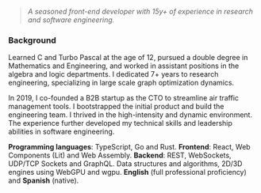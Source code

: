 > _A seasoned front-end developer with 15y+ of experience in research and software engineering._

### Background

Learned C and Turbo Pascal at the age of 12, pursued a double degree in Mathematics and Engineering, and worked in assistant positions in the algebra and logic departments. I dedicated 7+ years to research engineering, specializing in large scale graph optimization dynamics.

In 2019, I co-founded a B2B startup as the CTO to streamline air traffic management tools. I bootstrapped the initial product and build the engineering team. I thrived in the high-intensity and dynamic environment. The experience further developed my technical skills and leadership abilities in software engineering.

 **Programming languages**: TypeScript, Go and Rust.
 **Frontend**: React, Web Components (Lit) and Web Assembly.
 **Backend**: REST, WebSockets, UDP/TCP Sockets and GraphQL.
 Data structures and algorithms, 2D/3D engines using WebGPU and wgpu.
 **English** (full professional proficiency) and **Spanish** (native).
